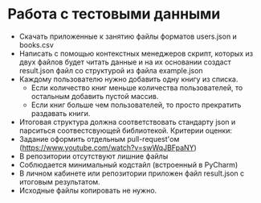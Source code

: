 # Работа с тестовыми данными

* Скачать приложенные к занятию файлы форматов users.json и books.csv
* Написать с помощью контекстных менеджеров скрипт, которых из двух файлов будет читать данные и на их основании создаст result.json файл со структурой из файла example.json
* Каждому пользователю нужно добавить одну книгу из списка.
  * Если количество книг меньше количества пользователей, то остальным добавить пустой массив.
  * Если книг больше чем пользователей, то просто прекратить раздавать книги.
* Итоговая структура должна соответствовать стандарту json и парситься соотвестсвующей библиотекой.
Критерии оценки:
* Задание оформить отдельным pull-request'ом (https://www.youtube.com/watch?v=swWqJBFpaNY)
* В репозитории отсутствуют лишние файлы
* Соблюдается минимальный кодстайл (встроенный в PyCharm)
* В личном кабинете или репозитории приложен файл result.json с итоговым результатом.
* Исходные файлы копировать не нужно.
